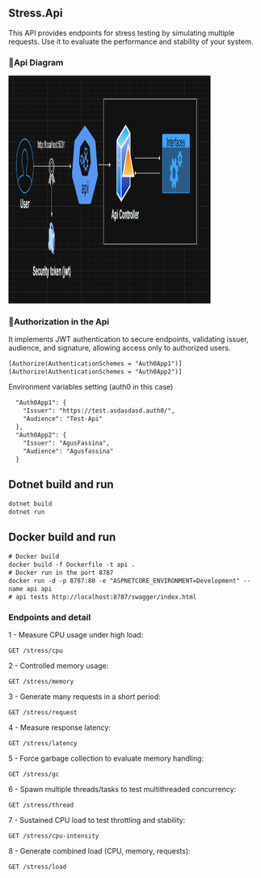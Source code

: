 ## Stress.Api
This API provides endpoints for stress testing by simulating multiple requests. Use it to evaluate the performance and stability of your system.

### 📝Api Diagram
<img src="api-diagram.png" alt="Logo del proyecto" width="400" height="450">

### 🔐Authorization in the Api
It implements JWT authentication to secure endpoints, validating issuer, audience, and signature, allowing access only to authorized users.
```
[Authorize(AuthenticationSchemes = "Auth0App1")]
[Authorize(AuthenticationSchemes = "Auth0App2")]
```
Environment variables setting (auth0 in this case)
```
  "Auth0App1": {
    "Issuer": "https://test.asdasdasd.auth0/",
    "Audience": "Test-Api"
  },
  "Auth0App2": {
    "Issuer": "AgusFassina",
    "Audience": "Agusfassina"
  }
```

## Dotnet build and run
```
dotnet build
dotnet run
```

## Docker build and run

```
# Docker build
docker build -f Dockerfile -t api .
# Docker run in the port 8787
docker run -d -p 8787:80 -e "ASPNETCORE_ENVIRONMENT=Development" --name api api
# api tests http://localhost:8787/swagger/index.html
```


### Endpoints and detail
1 - Measure CPU usage under high load:
```http
GET /stress/cpu
```
2 - Controlled memory usage:
```http
GET /stress/memory
```

3 - Generate many requests in a short period:
```http
GET /stress/request
```

4 - Measure response latency:
```http
GET /stress/latency
```

5 - Force garbage collection to evaluate memory handling:
```http
GET /stress/gc
```

6 - Spawn multiple threads/tasks to test multithreaded concurrency:
```http
GET /stress/thread
```

7 - Sustained CPU load to test throttling and stability:
```http
GET /stress/cpu-intensity
```

8 - Generate combined load (CPU, memory, requests):
```http
GET /stress/load
```
